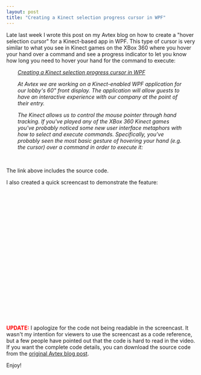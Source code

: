 ```yaml
---
layout: post
title: "Creating a Kinect selection progress cursor in WPF"
---
```


<p>Late last week I wrote this post on my Avtex blog on how to create a "hover selection cursor" for a Kinect-based app in WPF. This type of cursor is very similar to what you see in Kinect games on the XBox 360 where you hover your hand over a command and see a progress indicator to let you know how long you need to hover your hand for the command to execute:</p>
<div style="margin-left: 30px; margin-right: 30px;"><em>
<p><a href="http://blogs.avtex.com/blogs/mhodnick/archive/2011/01/14/creating-a-kinect-selection-progress-cursor-in-wpf.aspx">Creating a Kinect selection progress cursor in WPF</a></p>
<p>At Avtex we are working on a Kinect-enabled WPF application for our lobby&#39;s 60&quot; front display. The application will allow guests to have an interactive experience with our company at the point of their entry.</p>
<p>The Kinect allows us to control the mouse pointer through hand tracking. If you&#39;ve played any of the XBox 360 Kinect games you&#39;ve probably noticed some new user interface metaphors with how to select and execute commands.  Specifically, you&#39;ve probably seen the most basic gesture of hovering your hand (e.g. the cursor) over a command in order to execute it:</p>
<p style="text-align:center;"><a href="http://blogs.inetium.com/cfs-file.ashx/__key/CommunityServer.Blogs.Components.WeblogFiles/mhodnick/example.jpg"> <img src="http://blogs.inetium.com/resized-image.ashx/__size/550x0/__key/CommunityServer.Blogs.Components.WeblogFiles/mhodnick/example.jpg" border="0" alt="" /></a>&nbsp;  </p>
</em></div>
<p>The link above includes the source code.</p>
<p>I also created a quick screencast to demonstrate the feature:</p>


<object width="560" height="340">
<param name="movie" value="http://www.youtube.com/v/pEFYkb8rGaY?fs=1&amp;hl=en_US&amp;rel=0&amp;color1=0x2b405b&amp;color2=0x6b8ab6"></param>
<param name="allowFullScreen" value="true"></param>
<param name="allowscriptaccess" value="always"></param>
<embed src="http://www.youtube.com/v/pEFYkb8rGaY?fs=1&amp;hl=en_US&amp;rel=0&amp;color1=0x2b405b&amp;color2=0x6b8ab6" type="application/x-shockwave-flash" allowscriptaccess="always" allowfullscreen="true" width="560" height="340"></embed></object>
<p><span style="color: red;"><strong>UPDATE:</strong></span> I apologize for the code not being readable in the screencast. It wasn't my intention for viewers to use the screencast as a code reference, but a few people have pointed out that the code is hard to read in the video. If you want the complete code details, you can download the source code from the  <a href="http://blogs.avtex.com/blogs/mhodnick/archive/2011/01/14/creating-a-kinect-selection-progress-cursor-in-wpf.aspx">original Avtex blog post</a>.</p>
<p>Enjoy!</p>

